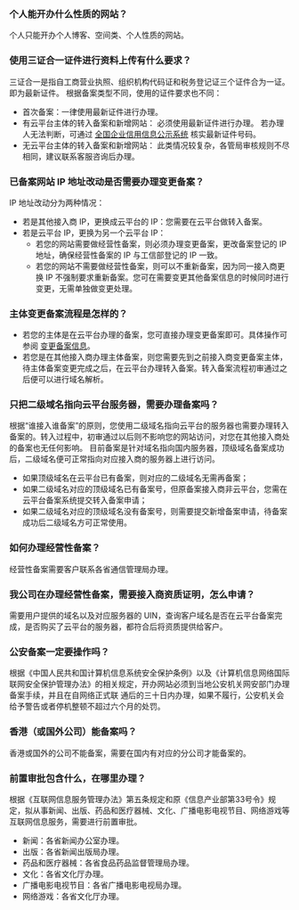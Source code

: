 ###  个人能开办什么性质的网站？
个人只能开办个人博客、空间类、个人性质的网站。

###  使用三证合一证件进行资料上传有什么要求？
三证合一是指自工商营业执照、组织机构代码证和税务登记证三个证件合为一证。即为最新证件。
根据备案类型不同，使用的证件要求也不同：
- 首次备案：一律使用最新证件进行办理。
- 有云平台主体的转入备案和新增网站： 必须使用最新证件进行办理。
若办理人无法判断，可通过 [全国企业信用信息公示系统](http://gsxt.saic.gov.cn/) 核实最新证件号码。
- 无云平台主体的转入备案和新增网站： 此类情况较复杂，各管局审核规则不尽相同，建议联系客服咨询后办理。

### 已备案网站 IP 地址改动是否需要办理变更备案？
IP 地址改动分为两种情况：
- 若是其他接入商 IP，更换成云平台的 IP：您需要在云平台做转入备案。
- 若是云平台 IP，更换为另一个云平台 IP：
	- 若您的网站需要做经营性备案，则必须办理变更备案，更改备案登记的 IP 地址，确保经营性备案的 IP 与工信部登记的 IP 一致。
	- 若您的网站不需要做经营性备案，则可以不重新备案，因为同一接入商更换 IP 不强制要求重新备案。您可在需要变更其他备案信息的时候同时进行变更，无需单独做变更处理。

###  主体变更备案流程是怎样的？
- 若您的主体是在云平台办理的备案，您可直接办理变更备案即可。具体操作可参阅 [变更备案信息](http://tcecqpoc.fsphere.cn/document/product/243/9714)。
- 若您是在其他接入商办理主体备案，则您需要先到之前接入商变更备案主体，待主体备案变更完成之后，在云平台办理转入备案。转入备案流程初审通过之后便可以进行域名解析。

###  只把二级域名指向云平台服务器，需要办理备案吗？
根据“谁接入谁备案”的原则，您使用二级域名指向云平台的服务器也需要办理转入备案的。转入过程中，初审通过以后则不影响您的网站访问，对您在其他接入商处的备案也无任何影响。
目前备案是针对域名指向国内服务器，顶级域名备案成功后，二级域名便可正常指向对应接入商的服务器上进行访问。
- 如果顶级域名在云平台已有备案，则对应的二级域名无需再备案； 
- 如果二级域名对应的顶级域名已有备案号，但原备案接入商非云平台，您需在云平台备案系统提交转入备案申请；
- 如果二级域名对应的顶级域名没有备案号，则需要提交新增备案申请，待备案成功后二级域名方可正常使用。

### 如何办理经营性备案？
经营性备案需要客户联系各省通信管理局办理。

### 我公司在办理经营性备案，需要接入商资质证明，怎么申请？
需要用户提供的域名以及对应服务器的 UIN，查询客户域名是否在云平台备案完成，是否购买了云平台的服务器，都符合后将资质提供给客户。

### 公安备案一定要操作吗？
根据《中国人民共和国计算机信息系统安全保护条例》以及《计算机信息网络国际联网安全保护管理办法》的相关规定，开办网站必须到当地公安机关网安部门办理备案手续，并且在自网络正式联  通后的三十日内办理，如果不履行，公安机关会给予警告或者停机整顿不超过六个月的处罚。

### 香港（或国外公司）能备案吗？
香港或国外的公司不能备案，需要在国内有对应的分公司才能备案的。

### 前置审批包含什么，在哪里办理？
根据《互联网信息服务管理办法》第五条规定和原《信息产业部第33号令》规定，拟从事新闻、出版、药品和医疗器械、文化、广播电影电视节目、网络游戏等互联网信息服务，需要进行前置审批。
- 新闻：各省新闻办公室办理。
- 出版：各省新闻出版局办理。
- 药品和医疗器械：各省食品药品监督管理局办理。
- 文化：各省文化厅办理。
- 广播电影电视节目：各省广播电影电视局办理。
- 网络游戏：各省文化厅办理。


